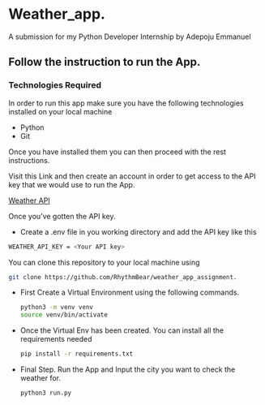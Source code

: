 # Weather_app.
A submission for my Python Developer Internship by Adepoju Emmanuel

## Follow the instruction to run the App.

### Technologies Required

In order to run this app make sure you have the following technologies installed on your local machine

- Python
- Git

Once you have installed them you can then proceed with the rest instructions.

Visit this Link and then create an account in order to get access to the API key that we would use to run the App.

[Weather API](https://openweathermap.org/api)

Once you’ve gotten the API key. 
- Create a .env file in you working directory and add the API key like this

```bash
WEATHER_API_KEY = <Your API key>
```
You can clone this repository to your local machine using

```bash
git clone https://github.com/RhythmBear/weather_app_assignment.
```

- First Create a Virtual Environment using the following commands.
    
    ```bash
    python3 -m venv venv
    source venv/bin/activate
    ```
    

- Once the Virtual Env has been created. You can install all the requirements needed
    
    ```bash
    pip install -r requirements.txt
    
    ```
    
- Final Step. Run the App and Input the city you want to check the weather for.
    
    ```bash
    python3 run.py
    ```
